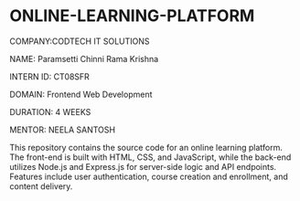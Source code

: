# ONLINE-LEARNING-PLATFORM

COMPANY:CODTECH IT SOLUTIONS

NAME: Paramsetti Chinni Rama Krishna

INTERN ID: CT08SFR

DOMAIN: Frontend Web Development

DURATION: 4 WEEKS

MENTOR: NEELA SANTOSH

This repository contains the source code for an online learning platform. The front-end is built with HTML, CSS, and JavaScript, while the back-end utilizes Node.js and Express.js for server-side logic and API endpoints. Features include user authentication, course creation and enrollment, and content delivery.

